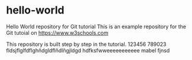 # hello-world
Hello World repository for Git tutorial
This is an example repository for the Git tutoial on https://www.w3schools.com

This repository is built step by step in the tutorial.
123456
789023
fldsjflglfdflghñdgldflñdlñgjldgd
hdfksfwweeeeeeeeeee
mabel fjnsd
